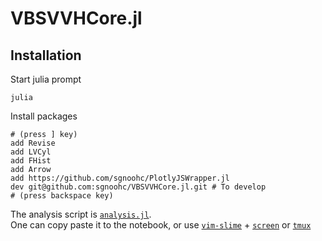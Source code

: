 # VBSVVHCore.jl

## Installation

Start julia prompt

    julia

Install packages

    # (press ] key)
    add Revise
    add LVCyl
    add FHist
    add Arrow
    add https://github.com/sgnoohc/PlotlyJSWrapper.jl
    dev git@github.com:sgnoohc/VBSVVHCore.jl.git # To develop
    # (press backspace key)

The analysis script is [`analysis.jl`](scripts/analysis.jl).  
One can copy paste it to the notebook, or use [`vim-slime`](https://github.com/jpalardy/vim-slime) + [`screen`](https://www.gnu.org/software/screen/) or [`tmux`](https://github.com/tmux/tmux/wiki)
